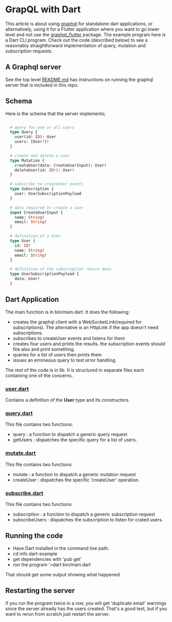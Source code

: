 # GrapQL with Dart

This article is about using [graphql](https://pub.dev/packages/graphql) for standalone dart applications, or alternatively, 
using it for a Flutter application where you want to go lower level and not use the 
[graphql_flutter](https://pub.dev/packages/graphql_flutter) package.  The example program here is a Dart CLI program. Check out the code (described below) to see a reasonably straightforward implementation of query, mutation and subscription requests.

## A Graphql server

See the top level [README.md](../README.md) has instructions on  running the graphql server that is included in this repo.

## Schema

Here is the schema that the server implements;

```graphql

  # query for one or all users
  type Query {
    user(id: ID): User  
    users: [User!]! 
  }

  # create and delete a user
  type Mutation {
    createUser(data: CreateUserInput): User!
    deleteUser(id: ID!): User!
  }

  # subscribe to createUser events
  type Subscription {
    user: UserSubscriptionPayload 
  }

  # data required to create a user
  input CreateUserInput {
    name: String!
    email: String!
  }

  # definition of a User
  type User {
    id: ID!
    name: String!
    email: String!
  }

  # definition of the subscription return data
  type UserSubscriptionPayload {
    data: User!
  }
```

## Dart Application 

The main function is in bin/main.dart. It does the following:

- creates the graphql client with a WebSocketLink(required for subscriptions). The alternative is an HttpLink if the app doesn't need subscriptions.
- subscribes to createUser events and listens for them
- creates four users and prints the results. the subscription events should fire also and print something.
- queries for a list of users then prints them
- issues an erroneous query to test error handling.

The rest of the code is in lib. It is structured in separate files each containing one of the concerns.

### [user.dart](../lib/user.dart)

Contains a definition of the **User** type and its constructors.

### [query.dart](../lib/query.dart)

This file contains two functions:

  - query :  a function to dispatch a generic query request
  - getUsers : dispatches the specific query for a list of users.

### [mutate.dart](../lib/mutate.dart)

This file contains two functions
  
  - mutate : a function to dispatch a generic mutation request
  - createUser : dispatches the specific 'createUser' operation.

### [subscribe.dart](../lib/subscribe.dart)

This file contains two functions

  - subscription : a function to dispatch a generic subscription request
  - subscribeUsers : dispatches the subscription to listen for crated users.

## Running the code

  - Have Dart installed in the command line path.
  - cd info dart-example
  - get dependencies with 'pub get'
  - run the program '>dart bin/main.dart

That should get some output showing what happened.

## Restarting the server

if you run the program twice in a row, you will get 'duplicate email' warnings since the server
already has the users created. That's a good test, but if you want to rerun from scratch just restart
the server.


